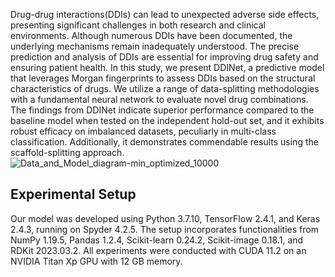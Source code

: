 Drug-drug interactions(DDIs) can lead to unexpected adverse side effects, presenting significant challenges in both research and clinical environments. Although numerous DDIs have been documented, the underlying mechanisms remain inadequately understood. The precise prediction and analysis of DDIs are essential for improving drug safety and ensuring patient health. In this study, we present DDINet, a predictive model that leverages Morgan fingerprints to assess DDIs based on the structural characteristics of drugs. We utilize a range of data-splitting methodologies with a fundamental neural network to evaluate novel drug combinations. The findings from DDINet indicate superior performance compared to the baseline model when tested on the independent hold-out set, and it exhibits robust efficacy on imbalanced datasets, peculiarly in multi-class classification. Additionally, it demonstrates commendable results using the scaffold-splitting approach.
![Data_and_Model_diagram-min_optimized_10000](https://github.com/user-attachments/assets/07409cef-056f-4ec2-b15e-6ca6e9c59ff3)



## Experimental Setup
Our model was developed using Python 3.7.10, TensorFlow 2.4.1, and Keras 2.4.3, running on Spyder 4.2.5. The setup incorporates functionalities from NumPy 1.19.5, Pandas 1.2.4, Scikit-learn 0.24.2, Scikit-image 0.18.1, and RDKit 2023.03.2. All experiments were conducted with CUDA 11.2 on an NVIDIA Titan Xp GPU with 12 GB memory.
